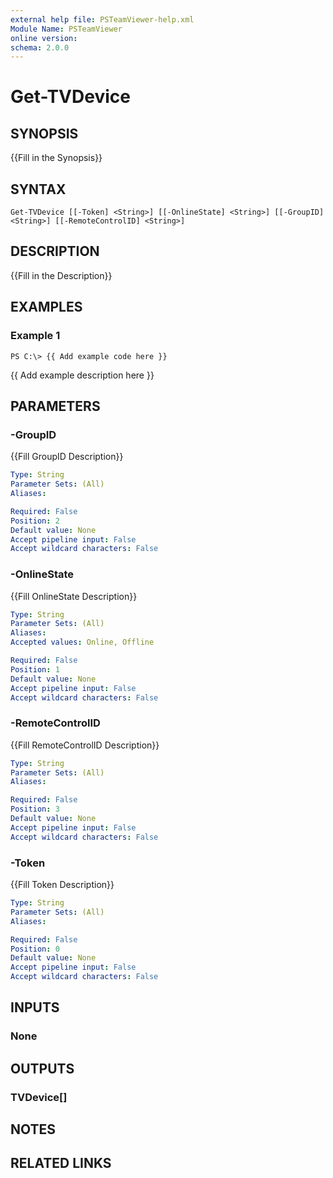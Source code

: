 ```yaml
---
external help file: PSTeamViewer-help.xml
Module Name: PSTeamViewer
online version: 
schema: 2.0.0
---
```


# Get-TVDevice

## SYNOPSIS
{{Fill in the Synopsis}}

## SYNTAX

```
Get-TVDevice [[-Token] <String>] [[-OnlineState] <String>] [[-GroupID] <String>] [[-RemoteControlID] <String>]
```

## DESCRIPTION
{{Fill in the Description}}

## EXAMPLES

### Example 1
```
PS C:\> {{ Add example code here }}
```

{{ Add example description here }}

## PARAMETERS

### -GroupID
{{Fill GroupID Description}}

```yaml
Type: String
Parameter Sets: (All)
Aliases: 

Required: False
Position: 2
Default value: None
Accept pipeline input: False
Accept wildcard characters: False
```

### -OnlineState
{{Fill OnlineState Description}}

```yaml
Type: String
Parameter Sets: (All)
Aliases: 
Accepted values: Online, Offline

Required: False
Position: 1
Default value: None
Accept pipeline input: False
Accept wildcard characters: False
```

### -RemoteControlID
{{Fill RemoteControlID Description}}

```yaml
Type: String
Parameter Sets: (All)
Aliases: 

Required: False
Position: 3
Default value: None
Accept pipeline input: False
Accept wildcard characters: False
```

### -Token
{{Fill Token Description}}

```yaml
Type: String
Parameter Sets: (All)
Aliases: 

Required: False
Position: 0
Default value: None
Accept pipeline input: False
Accept wildcard characters: False
```

## INPUTS

### None


## OUTPUTS

### TVDevice[]


## NOTES

## RELATED LINKS

